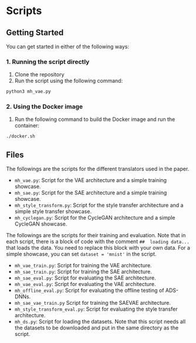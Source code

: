 #  Scripts

##  Getting Started
You can get started in either of the following ways:

### 1. Running the script directly
1. Clone the repository
2. Run the script using the following command:
```bash
python3 mh_vae.py
```

### 2. Using the Docker image
1. Run the following command to build the Docker image and run the container:
```bash
./docker.sh
```

##  Files
The followings are the scripts for the different translators used in the paper. 

- `mh_vae.py`: Script for the VAE architecture and a simple training showcase.
- `mh_sae.py`: Script for the SAE architecture and a simple training showcase.
- `mh_style_transform.py`: Script for the style transfer architecture and a simple style transfer showcase.
- `mh_cyclegan.py`: Script for the CycleGAN architecture and a simple CycleGAN showcase.

The followings are the scripts for their training and evaluation. Note that in each script, there is a block of code with the comment `##  loading data...` that loads the data. You need to replace this block with your own data. For a simple showcase, you can set ```dataset = 'mnist'``` in the script.

- `mh_vae_train.py`: Script for training the VAE architecture.
- `mh_sae_train.py`: Script for training the SAE architecture.
- `mh_sae_eval.py`: Script for evaluating the SAE architecture.
- `mh_vae_eval.py`: Script for evaluating the VAE architecture.
- `mh_offline_eval.py`: Script for evaluating the offline testing of ADS-DNNs.
- `mh_sae_vae_train.py` Script for training the SAEVAE architecture.
- `mh_style_transform_eval.py`: Script for evaluating the style transfer architecture.
- `mh_ds.py`: Script for loading the datasets. Note that this script needs all the datasets to be downloaded and put in the same directory as the script.

